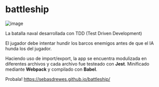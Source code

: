 # battleship
![image](https://user-images.githubusercontent.com/81722772/126020324-7da1b6bc-d71a-4d73-ad23-139dafd82238.png)

La batalla naval desarrollada con TDD (Test Driven Development)

El jugador debe intentar hundir los barcos enemigos antes de que el IA hunda los del jugador.

Haciendo uso de import/export, la app se encuentra modulizada en diferentes archivos y cada archivo fue testeado con **Jest**. 
Minificado mediante **Webpack** y compilado con **Babel**.

Probala! https://sebasdrewes.github.io/battleship/
